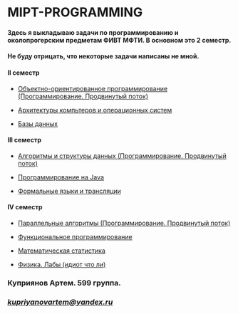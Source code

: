 # MIPT-PROGRAMMING
#### Здесь я выкладываю задачи по программированию и околопрогерским предметам ФИВТ МФТИ. В основном это 2 семестр.
#### Не буду отрицать, что некоторые задачи написаны не мной.

#### II  семестр

* [Объектно-ориентированное программирование (Программирование. Продвинутый поток)](https://github.com/ArtemKupriyanov/MIPT-PROGRAMMING/tree/master/OOP-2sem)

* [Архитектуры компьтеров и операционных систем](https://github.com/ArtemKupriyanov/MIPT-PROGRAMMING/tree/master/ACOS)

* [Базы данных](https://github.com/ArtemKupriyanov/MIPT-PROGRAMMING/tree/master/DataBases)

#### III семестр

* [Алгоритмы и структуры данных (Программирование. Продвинутый поток)](https://github.com/ArtemKupriyanov/MIPT-PROGRAMMING/tree/master/Algorithms_and_DS-3sem)

* [Программирование на Java](https://github.com/ArtemKupriyanov/MIPT-PROGRAMMING/tree/master/Java)

* [Формальные языки и трансляции](https://github.com/ArtemKupriyanov/MIPT-PROGRAMMING/tree/master/Formal_languages)

#### IV семестр

* [Параллельные алгоритмы (Программирование. Продвинутый поток)]()

* [Функциональное программирование](https://github.com/ArtemKupriyanov/MIPT-PROGRAMMING/tree/master/Java)

* [Математическая статистика]()

* [Физика. Лабы (идиот что ли)]()


 ### **Куприянов Артем. 599 группа.**
 ### *kupriyanovartem@yandex.ru*

